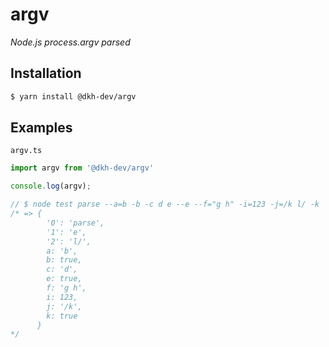 # argv

_Node.js process.argv parsed_

## Installation

````bash
$ yarn install @dkh-dev/argv
````

## Examples

`argv.ts`

```javascript
import argv from '@dkh-dev/argv'

console.log(argv);

// $ node test parse --a=b -b -c d e --e --f="g h" -i=123 -j=/k l/ -k
/* => {
        '0': 'parse',
        '1': 'e',
        '2': 'l/',
        a: 'b',
        b: true,
        c: 'd',
        e: true,
        f: 'g h',
        i: 123,
        j: '/k',
        k: true
      }
*/
```
